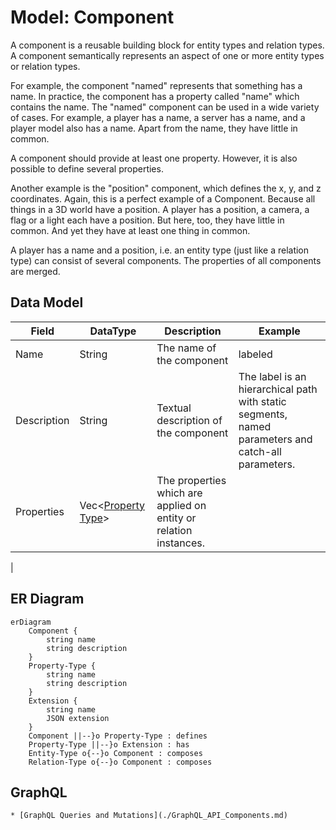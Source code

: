 # Model: Component

A component is a reusable building block for entity types and relation types. A component semantically represents an
aspect of one or more entity types or relation types.

For example, the component "named" represents that something has a name. In practice, the component has a property
called "name" which contains the name. The "named" component can be used in a wide variety of cases. For example, a
player has a name, a server has a name, and a player model also has a name. Apart from the name, they have little in
common.

A component should provide at least one property. However, it is also possible to define several properties.

Another example is the "position" component, which defines the x, y, and z coordinates. Again, this is a perfect example
of a Component. Because all things in a 3D world have a position. A player has a position, a camera, a flag or a light
each have a position. But here, too, they have little in common. And yet they have at least one thing in common.

A player has a name and a position, i.e. an entity type (just like a relation type) can consist of several components.
The properties of all components are merged.

## Data Model

| Field       | DataType                                        | Description                                                       | Example                                                                                            |
|-------------|-------------------------------------------------|-------------------------------------------------------------------|----------------------------------------------------------------------------------------------------|
| Name        | String                                          | The name of the component                                         | labeled                                                                                            |
| Description | String                                          | Textual description of the component                              | The label is an hierarchical path with static segments, named parameters and catch-all parameters. | 
| Properties  | Vec<[Property Type](./Model_Property_Type.md)>  | The properties which are applied on entity or relation instances. |                                                                                                    |
|

## ER Diagram

```mermaid
erDiagram
    Component {
        string name
        string description
    }
    Property-Type {
        string name
        string description
    }
    Extension {
        string name
        JSON extension
    }
    Component ||--}o Property-Type : defines
    Property-Type ||--}o Extension : has
    Entity-Type o{--}o Component : composes
    Relation-Type o{--}o Component : composes
```

## GraphQL

```admonish tip "GraphQL"
* [GraphQL Queries and Mutations](./GraphQL_API_Components.md)
```
